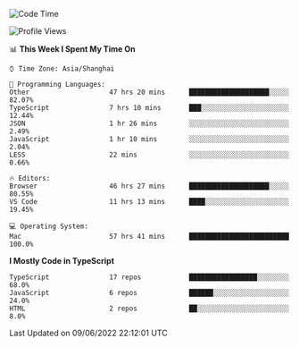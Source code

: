 <!--START_SECTION:waka-->
![Code Time](http://img.shields.io/badge/Code%20Time-2%2C045%20hrs%2027%20mins-blue)

![Profile Views](http://img.shields.io/badge/Profile%20Views-0-blue)

📊 **This Week I Spent My Time On** 

```text
⌚︎ Time Zone: Asia/Shanghai

💬 Programming Languages: 
Other                    47 hrs 20 mins      ████████████████████░░░░░   82.07% 
TypeScript               7 hrs 10 mins       ███░░░░░░░░░░░░░░░░░░░░░░   12.44% 
JSON                     1 hr 26 mins        ░░░░░░░░░░░░░░░░░░░░░░░░░   2.49% 
JavaScript               1 hr 10 mins        ░░░░░░░░░░░░░░░░░░░░░░░░░   2.04% 
LESS                     22 mins             ░░░░░░░░░░░░░░░░░░░░░░░░░   0.66%

🔥 Editors: 
Browser                  46 hrs 27 mins      ████████████████████░░░░░   80.55% 
VS Code                  11 hrs 13 mins      ████░░░░░░░░░░░░░░░░░░░░░   19.45%

💻 Operating System: 
Mac                      57 hrs 41 mins      █████████████████████████   100.0%

```

**I Mostly Code in TypeScript** 

```text
TypeScript               17 repos            █████████████████░░░░░░░░   68.0% 
JavaScript               6 repos             ██████░░░░░░░░░░░░░░░░░░░   24.0% 
HTML                     2 repos             ██░░░░░░░░░░░░░░░░░░░░░░░   8.0%

```



 Last Updated on 09/06/2022 22:12:01 UTC
<!--END_SECTION:waka-->
